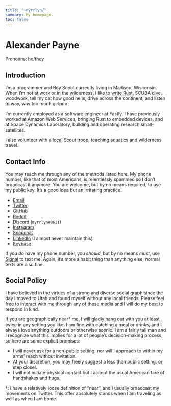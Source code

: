 ```yaml
---
title: "~myrrlyn/"
summary: My homepage.
toc: false
---
```


# Alexander Payne

Pronouns: he/they

## Introduction

I’m a programmer and Boy Scout currently living in Madison, Wisconsin. When I’m
not at work or in the wilderness, I like to [write Rust][crates], SCUBA dive,
woodwork, tell my cat how good he is, drive across the continent, and listen to
way, way too much girlpop.

I’m currently employed as a software engineer at Fastly. I have previously
worked at Amazon Web Services, bringing Rust to embedded devices, and at Space
Dynamics Laboratory, building and operating research small-satellites.

I also volunteer with a local Scout troop, teaching aquatics and wilderness
travel.

## Contact Info

You may reach me through any of the methods listed here. My phone number, like
that of most Americans, is relentlessly spammed so I don’t broadcast it anymore.
You are welcome, but by no means required, to use my public key. It’s a good
idea but an irritating practice.

- [Email][email]
- [Twitter][twitter]
- [GitHub][gh]
- [Reddit][reddit]
- [Discord][discord] (`myrrlyn#0611`)
- [Instagram][ig]
- [Snapchat][snap]
- [LinkedIn][linkedin] (I almost never maintain this)
- [Keybase][kb]

<!-- - [Public Key][pubkey] -->

If you *do* have my phone number, you *should*, but by no means *must*, use
[Signal] to text me. Again, it’s more a habit thing than anything else; normal
texts are also fine.

## Social Policy

I have believed in the virtues of a strong and diverse social graph since the
day I moved to Utah and found myself without any local friends. Please feel free
to interact with me through any of these media and I will do my best to respond
in kind.

If you are geographically near† me, I will gladly hang out with you at least
twice in any setting you like. I am fine with catching a meal or drinks, and I
always love anything outdoors or otherwise scenic. I am a fairly tall man and I
recognize what this implies for a lot of people’s decision-making process, so
here are some explicit promises:

- I will never ask for a non-public setting, nor will I approach to within my
  arms’ reach without invitation.
- At your discretion, you may freely suggest a less than public setting, or
  step closer.
- I will not initiate physical contact but I accept the usual American fare of
  handshakes and hugs.

†: I have a relatively loose definition of “near”, and I usually broadcast my
movements on Twitter. This offer absolutely stands when I am traveling as well
as when I am home.

[Signal]: https://signal.org/download/ "Download Signal"
[crates]: /crates "A summary of my Rust F/LOSS work"
[discord]: https://discordapp.com/users/200717485706575873 "My Discord profile"
[email]: mailto:self@myrrlyn.dev "My email address"
[gh]: https://github.com/myrrlyn "My GitHub profile"
[ig]: https://instagr.am/myrrlyn "My Instagram gallery"
[kb]: https://keybase.io/myrrlyn "My Keybase profile"
[linkedin]: https://linkedin.com/in/myrrlyn "My LinkedIn profile"
[pubkey]: /static/myrrlyn.asc "My PGP public key"
[reddit]: https://reddit.com/u/myrrlyn "My reddit account"
[snap]: https://snapchat.com/add/myrrlyn "My Snapchat account"
[twitter]: https://twitter.com/myrrlyn "My Twitter account"
